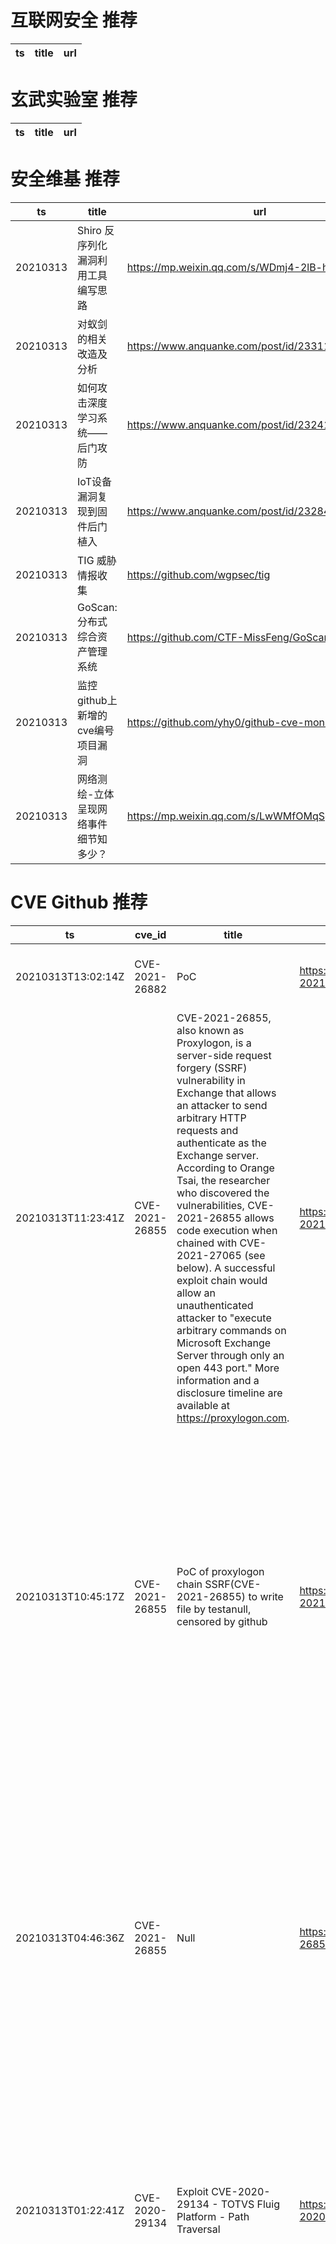 # 互联网安全 推荐
| ts | title | url| 
| --- | --- | ---| 


# 玄武实验室 推荐
| ts | title | url| 
| --- | --- | ---| 


# 安全维基 推荐
| ts | title | url| 
| --- | --- | ---| 
| 20210313 | Shiro 反序列化漏洞利用工具编写思路 | https://mp.weixin.qq.com/s/WDmj4-2lB-hlf_Fm_wDiOg| 
| 20210313 | 对蚁剑的相关改造及分析 | https://www.anquanke.com/post/id/233114| 
| 20210313 | 如何攻击深度学习系统——后门攻防 | https://www.anquanke.com/post/id/232414| 
| 20210313 | IoT设备漏洞复现到固件后门植入 | https://www.anquanke.com/post/id/232845| 
| 20210313 | TIG 威胁情报收集 | https://github.com/wgpsec/tig| 
| 20210313 | GoScan: 分布式综合资产管理系统 | https://github.com/CTF-MissFeng/GoScan| 
| 20210313 | 监控github上新增的cve编号项目漏洞 | https://github.com/yhy0/github-cve-monitor| 
| 20210313 | 网络测绘-立体呈现网络事件细节知多少？ | https://mp.weixin.qq.com/s/LwWMfOMqSgArtv9jlfaPRw| 


# CVE Github 推荐
| ts | cve_id | title | url | cve_detail| 
| --- | --- | --- | --- | ---| 
| 20210313T13:02:14Z | CVE-2021-26882 | PoC | https://github.com/songjianyang/CVE-2021-26882 | Remote Access API Elevation of Privilege Vulnerability| 
| 20210313T11:23:41Z | CVE-2021-26855 | CVE-2021-26855, also known as Proxylogon, is a server-side request forgery (SSRF) vulnerability in Exchange that allows an attacker to send arbitrary HTTP requests and authenticate as the Exchange server. According to Orange Tsai, the researcher who discovered the vulnerabilities, CVE-2021-26855 allows code execution when chained with CVE-2021-27065 (see below). A successful exploit chain would allow an unauthenticated attacker to "execute arbitrary commands on Microsoft Exchange Server through only an open 443 port." More information and a disclosure timeline are available at https://proxylogon.com. | https://github.com/raheel0x01/CVE-2021-26855 | | 
| 20210313T10:45:17Z | CVE-2021-26855 | PoC of proxylogon chain SSRF(CVE-2021-26855) to write file by testanull, censored by github | https://github.com/hackerschoice/CVE-2021-26855 | Microsoft Exchange Server Remote Code Execution Vulnerability This CVE ID is unique from CVE-2021-26412, CVE-2021-26854, CVE-2021-26857, CVE-2021-26858, CVE-2021-27065, CVE-2021-27078.| 
| 20210313T04:46:36Z | CVE-2021-26855 | Null | https://github.com/alt3kx/CVE-2021-26855_PoC | Microsoft Exchange Server Remote Code Execution Vulnerability This CVE ID is unique from CVE-2021-26412, CVE-2021-26854, CVE-2021-26857, CVE-2021-26858, CVE-2021-27065, CVE-2021-27078.| 
| 20210313T01:22:41Z | CVE-2020-29134 | Exploit CVE-2020-29134 - TOTVS Fluig Platform - Path Traversal | https://github.com/lucxssouza/CVE-2020-29134 | The TOTVS Fluig platform allows path traversal through the parameter %file = .. /% encoded in base64. This affects all versions Fluig Lake 1.7.0, Fluig 1.6.5 and Fluig 1.6.4| 
| 20210313T00:48:50Z | CVE-2021-26855 | Scanner and PoC for CVE-2021-26855  | https://github.com/KotSec/CVE-2021-26855-Scanner | Microsoft Exchange Server Remote Code Execution Vulnerability This CVE ID is unique from CVE-2021-26412, CVE-2021-26854, CVE-2021-26857, CVE-2021-26858, CVE-2021-27065, CVE-2021-27078.| 


# klee on Github 推荐
| ts | title | url | stars | forks| 
| --- | --- | --- | --- | ---| 
| 20210313T13:00:33Z | Null | https://github.com/dhanyavittaldas/kleen-tidy-master | 0 | 0| 
| 20210313T11:37:23Z | An open-source Chinese font derived from Fontworks% Klee One. 一款基于 FONTWORKS 的 Klee One 的开源中文字体。 | https://github.com/lxgw/LxgwWenKai | 330 | 7| 
| 20210313T11:03:04Z | RVT is a collection of tools/libraries to support both static and dynamic verification of Rust programs. | https://github.com/project-oak/rust-verification-tools | 110 | 9| 
| 20210313T07:47:17Z | Null | https://github.com/dhanyavittaldas/Kleen-Tidy-Part-A | 0 | 0| 
| 20210313T02:11:05Z | Kleene Expressions | https://github.com/ostomachion/Kleene | 1 | 0| 


# s2e on Github 推荐
| ts | title | url | stars | forks| 
| --- | --- | --- | --- | ---| 
| 20210313T02:48:45Z | S2E: A platform for multi-path program analysis with selective symbolic execution. | https://github.com/S2E/s2e | 98 | 24| 


# exploit on Github 推荐
| ts | title | url | stars | forks| 
| --- | --- | --- | --- | ---| 
| 20210313T13:02:24Z | Open-Source Vulnerability Intelligence Center - Unified source of vulnerability, exploit and threat Intelligence feeds | https://github.com/Patrowl/PatrowlHearsData | 10 | 6| 
| 20210313T12:55:20Z | This bash script will help you to hack remote hosts  | https://github.com/FabioDefilippo/linuxallremote | 9 | 1| 
| 20210313T12:44:58Z | PS4 Exploits 6.72-7.55 | https://github.com/Buzbee/Buzbee2 | 0 | 0| 
| 20210313T12:36:55Z | The aim of the project was to create an application where people can improve their knowledge about sports exploiting common knowledge retrieved from the web.  | https://github.com/lpirola13/EasySport-Understanding | 0 | 0| 
| 20210313T12:19:35Z | PS1 savegame exploit using THPS3 | https://github.com/socram8888/tonyhax | 20 | 1| 
| 20210313T11:38:50Z | Vulnnr is a Vulnerability Scanner & Auto Exploiter You can use this tool to check the security by finding the vulnerability in your website or you can use this tool to Get Shells | https://github.com/X-x-X-0/Vulnnr | 4 | 0| 
| 20210313T11:35:11Z | This repository is primarily maintained by Omar Santos and includes thousands of resources related to ethical hacking  / penetration testing, digital forensics and incident response (DFIR), vulnerability research, exploit development, reverse engineering, and more. | https://github.com/The-Art-of-Hacking/h4cker | 9122 | 1468| 
| 20210313T11:34:56Z | Automated All-in-One OS Command Injection Exploitation Tool | https://github.com/commixproject/commix | 2558 | 596| 
| 20210313T11:09:15Z | Null | https://github.com/Raycodex/Exploiting | 0 | 0| 
| 20210313T10:28:20Z | PS4 Exploit list | https://github.com/Hakkuraifu/PS4xploit | 23 | 6| 


# backdoor on Github 推荐
| ts | title | url | stars | forks| 
| --- | --- | --- | --- | ---| 
| 20210313T12:21:15Z | Null | https://github.com/EjHvorSerDuVildUdJim/backdoor | 0 | 0| 
| 20210313T08:06:47Z | unlock the advanced menu of Lenovo Yoga Slim 7 BIOS | https://github.com/esno/yoga-bios-unlock | 19 | 1| 
| 20210313T07:28:13Z | Protect your server against backdoors. | https://github.com/Xalalau/backdoor-shield | 1 | 0| 
| 20210313T06:23:46Z | kumpulan shell backdoor | https://github.com/FRMFOX/SH3LL-BKDR | 0 | 0| 
| 20210313T05:28:25Z | Null | https://github.com/mpurohit1234/multi-threaded-backdoor | 0 | 0| 


# fuzz on Github 推荐
| ts | title | url | stars | forks| 
| --- | --- | --- | --- | ---| 
| 20210313T02:41:12Z | Port of npm%s fuzzy-search | https://github.com/doomium-chloride/fuzzy-search-py | 0 | 0| 
| 20210313T02:40:57Z | Null | https://github.com/VeriBlock/fuzz-corpus | 0 | 0| 
| 20210313T02:23:38Z | Project for Computer Security 2021  | https://github.com/ninjapretzel/HttpFuzzer | 0 | 0| 
| 20210313T02:23:07Z | Ethereum smart contract fuzzer | https://github.com/crytic/echidna | 567 | 95| 
| 20210313T01:48:20Z | Null | https://github.com/noragem/gem-fuzzy-search | 0 | 0| 
| 20210313T01:24:50Z | Basic fuzzer for malloc implementations | https://github.com/emeryberger/hangover | 3 | 0| 
| 20210313T00:39:41Z | FuzzBench - Fuzzer benchmarking as a service. | https://github.com/google/fuzzbench | 610 | 103| 



# 日更新程序
